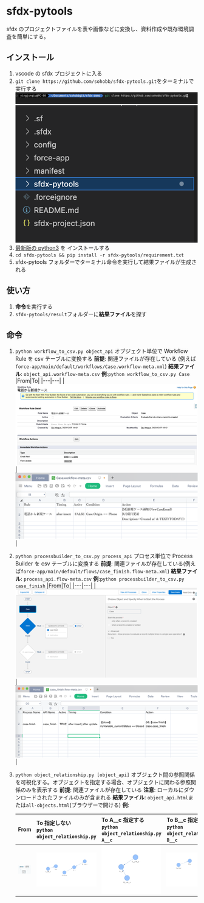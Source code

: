 # sfdx-pytools

sfdx のプロジェクトファイルを表や画像などに変換し、資料作成や既存環境調査を簡単にする。

## インストール

1. vscode の sfdx プロジェクトに入る
2. `git clone https://github.com/sohobb/sfdx-pytools.git`をターミナルで実行する
   ![1](image/1.png)
   ![2](image/2.png)
3. [最新版の python3](https://www.python.org/downloads/) を インストールする
4. `cd sfdx-pytools && pip install -r sfdx-pytools/requirement.txt`
5. sfdx-pytools フォルダーでターミナル命令を実行して結果ファイルが生成される

## 使い方

1. **命令**を実行する
2. `sfdx-pytools/result`フォルダーに**結果ファイル**を探す

## 命令

1. `python workflow_to_csv.py object_api`
   オブジェクト単位で Workflow Rule を csv テーブルに変換する
   **前提**: 関連ファイルが存在している
   (例えば`force-app/main/default/workflows/Case.workflow-meta.xml`)
   **結果ファイル**: `object_api.workflow-meta.csv`
   **例**:`python workflow_to_csv.py Case`
   |From|To|
   |---|---|
   | ![4](image/4.png) | ![3](image/3.png) |

2. `python processbuilder_to_csv.py process_api`
   プロセス単位で Process Builder を csv テーブルに変換する
   **前提**: 関連ファイルが存在している(例えば`force-app/main/default/flows/case_finish.flow-meta.xml`)
   **結果ファイル**: `process_api.flow-meta.csv`
   **例**:`python processbuilder_to_csv.py case_finish`
   |From|To|
   |---|---|
   | ![5](image/5.png) | ![6](image/6.png) |
3. `python object_relationship.py [object_api]`
   オブジェクト間の参照関係を可視化する。オブジェクトを指定する場合、オブジェクトに関わる参照関係のみを表示する
   **前提**: 関連ファイルが存在している
   **注意**: ローカルにダウンロードされたファイルのみが含まれる
   **結果ファイル**: `object_api.html`または`all-objects.html`(ブラウザーで開ける)
   **例**:

   | From              | To 指定しない<br>`python object_relationship.py` | To A\_\_c 指定する<br> `python object_relationship.py A__c` | To B\_\_c 指定する<br>`python object_relationship.py B__c` |
   | ----------------- | ------------------------------------------------ | ----------------------------------------------------------- | ---------------------------------------------------------- |
   | ![7](image/7.png) | ![8](image/8.png)                                | ![9](image/9.png)                                           | ![10](image/10.png)                                        |
